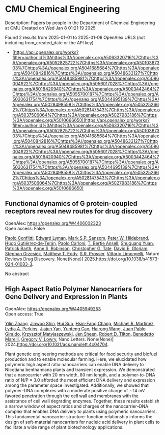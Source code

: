 # CMU Chemical Engineering
Description: Papers by people in the Department of Chemical Engineering at CMU
Created on Wed Jan  8 01:21:19 2025

Found 2 results from 2025-01-01 to 2025-01-08
OpenAlex URLS (not including from_created_date or the API key)
- [https://api.openalex.org/works?filter=author.id%3Ahttps%3A//openalex.org/A5063320716%7Chttps%3A//openalex.org/A5052825722%7Chttps%3A//openalex.org/A5010387303%7Chttps%3A//openalex.org/A5041685684%7Chttps%3A//openalex.org/A5040842816%7Chttps%3A//openalex.org/A5048633127%7Chttps%3A//openalex.org/A5048485981%7Chttps%3A//openalex.org/A5086004922%7Chttps%3A//openalex.org/A5056017028%7Chttps%3A//openalex.org/A5018420940%7Chttps%3A//openalex.org/A5003442464%7Chttps%3A//openalex.org/A5055700187%7Chttps%3A//openalex.org/A5030631754%7Chttps%3A//openalex.org/A5044695139%7Chttps%3A//openalex.org/A5028498558%7Chttps%3A//openalex.org/A5053252662%7Chttps%3A//openalex.org/A5028147543%7Chttps%3A//openalex.org/A5037506064%7Chttps%3A//openalex.org/A5027983186%7Chttps%3A//openalex.org/A5010666650](https://api.openalex.org/works?filter=author.id%3Ahttps%3A//openalex.org/A5063320716%7Chttps%3A//openalex.org/A5052825722%7Chttps%3A//openalex.org/A5010387303%7Chttps%3A//openalex.org/A5041685684%7Chttps%3A//openalex.org/A5040842816%7Chttps%3A//openalex.org/A5048633127%7Chttps%3A//openalex.org/A5048485981%7Chttps%3A//openalex.org/A5086004922%7Chttps%3A//openalex.org/A5056017028%7Chttps%3A//openalex.org/A5018420940%7Chttps%3A//openalex.org/A5003442464%7Chttps%3A//openalex.org/A5055700187%7Chttps%3A//openalex.org/A5030631754%7Chttps%3A//openalex.org/A5044695139%7Chttps%3A//openalex.org/A5028498558%7Chttps%3A//openalex.org/A5053252662%7Chttps%3A//openalex.org/A5028147543%7Chttps%3A//openalex.org/A5037506064%7Chttps%3A//openalex.org/A5027983186%7Chttps%3A//openalex.org/A5010666650)

## Functional dynamics of G protein-coupled receptors reveal new routes for drug discovery   

OpenAlex: https://openalex.org/W4406002323    
Open access: False
    
[Paolo Conflitti](https://openalex.org/A5051016065), [Edward Lyman](https://openalex.org/A5049584163), [Mark S.P. Sansom](https://openalex.org/A5041718990), [Peter W. Hildebrand](https://openalex.org/A5070831090), [Hugo Gutiérrez‐de‐Terán](https://openalex.org/A5005325174), [Paolo Carloni](https://openalex.org/A5043471682), [T. Bertie Ansell](https://openalex.org/A5032644017), [Shuguang Yuan](https://openalex.org/A5022513985), [Patrick Barth](https://openalex.org/A5023385915), [Anne S. Robinson](https://openalex.org/A5053252662), [Christopher G. Tate](https://openalex.org/A5087200267), [David E. Gloriam](https://openalex.org/A5008546272), [Stephan Grzesiek](https://openalex.org/A5079674718), [Matthew T. Eddy](https://openalex.org/A5003615572), [S.R. Prosser](https://openalex.org/A5027730134), [Vittorio Limongelli](https://openalex.org/A5026034661), Nature Reviews Drug Discovery. None(None)] 2025.https://doi.org/10.1038/s41573-024-01083-3.
    
No abstract    

    

## High Aspect Ratio Polymer Nanocarriers for Gene Delivery and Expression in Plants   

OpenAlex: https://openalex.org/W4405949253    
Open access: True
    
[Yilin Zhang](https://openalex.org/A5003227478), [Jinwoo Shin](https://openalex.org/A5004339755), [Hui Sun](https://openalex.org/A5013077646), [Hsin-Fang Chang](https://openalex.org/A5103411883), [Michael R. Martinez](https://openalex.org/A5072254194), [Lydia A. Perkins](https://openalex.org/A5015265162), [Jiajun Yan](https://openalex.org/A5036540317), [Yunteng Cao](https://openalex.org/A5014149658), [Hairong Wang](https://openalex.org/A5002271581), [Juan Pablo Giraldo](https://openalex.org/A5044429649), [Krzysztof Matyjaszewski](https://openalex.org/A5056539244), [Jen Sheen](https://openalex.org/A5040590746), [Robert D. Tilton](https://openalex.org/A5037506064), [Benedetto Marelli](https://openalex.org/A5014034749), [Gregory V. Lowry](https://openalex.org/A5009184611), Nano Letters. None(None)] 2024.https://doi.org/10.1021/acs.nanolett.4c04704.
    
Plant genetic engineering methods are critical for food security and biofuel production and to enable molecular farming. Here, we elucidated how polymeric high aspect ratio nanocarriers can enable DNA delivery to Nicotiana benthamiana plants and transient expression. We demonstrated that a nanocarrier with 20 nm width, 80 nm length, and a polymer-to-DNA ratio of N/P = 3.0 afforded the most efficient DNA delivery and expression among the parameter space investigated. Additionally, we showed that polymer–DNA complexes with a moderate positive charge of ∼14 mV favored penetration through the cell wall and membranes with the assistance of cell wall degrading enzymes. Together, these results establish a narrow window of aspect ratios and charges of the nanocarrier–DNA complex that enables DNA delivery to plants using polymeric nanocarriers. This fundamental nanocarrier structure–function relationship informs the design of soft-material nanocarriers for nucleic acid delivery in plant cells to facilitate a wide range of plant biotechnology applications.    

    
